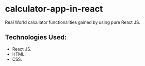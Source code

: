 # calculator-app-in-react

Real World calculator functionalities gained by using pure React JS.

## Technologies Used:

* React JS.
* HTML.
* CSS.
